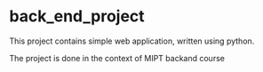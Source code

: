 # back_end_project

This project contains simple web application, written using python.

The project is done in the context of MIPT backand course
